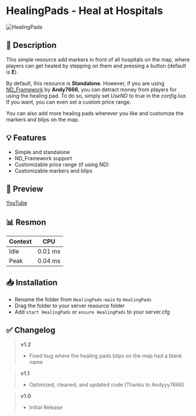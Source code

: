 # **HealingPads - Heal at Hospitals**
![HealingPads](https://user-images.githubusercontent.com/79053058/196249572-15c8eeac-73fa-465b-a1e8-9781edc6eb6e.png)

## :bookmark_tabs: **Description** 
This simple resource add markers in front of all hospitals on the map, where players can get healed by stepping on them and pressing a button (default is **E**).

By default, this resource is **Standalone**. However, if you are using [ND_Framework](https://forum.cfx.re/t/updated-nd-framework-addons/4792200) by **Andy7666**, you can detract money from players for using the healing pad.
To do so, simply set *UseND* to true in the *config.lua*. If you want, you can even set a custom price range.

You can also add more healing pads wherever you like and customize the markers and blips on the map.

## :bulb: **Features** 
- Simple and standalone
- ND_Framework support
- Customizable price range (if using ND)
- Customizable markers and blips

## :eyes: **Preview** 
[YouTube](https://youtu.be/QV25L0r_Q9E)

## :bar_chart: **Resmon**
| Context | CPU |
| ------------- | ------------- |
| Idle  | 0.01 ms  |
| Peak  | 0.04 ms  |

## :inbox_tray: **Installation**
- Rename the folder from `HealingPads-main` to `HealingPads`
- Drag the folder to your server resource folder
- Add `start HealingPads` or `ensure HealingPads` to your server.cfg 

## :white_check_mark: **Changelog**
> **v1.2**
> - Fixed bug where the healing pads blips on the map had a blank name

> **v1.1**
> - Optimized, cleaned, and updated code (Thanks to Andyyy7666)

> **v1.0**
> - Initial Release 
